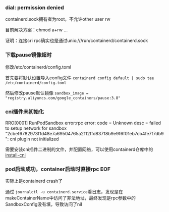 ### dial: permission denied

containerd.sock拥有者为root，不允许other user rw

目前解决方案：chmod a+rw ...

证明：连接cri rpc确实也是通过unix:///run/containerd/containerd.sock

### 下载pause镜像超时

修改/etc/containerd/config.toml

首先要将默认设置导入config文件 `containerd config default | sudo tee /etc/containerd/config.toml`

然后修改pause默认镜像 `sandbox_image = "registry.aliyuncs.com/google_containers/pause:3.8"`

### cni插件未初始化

RRO[0001] RunPodSandbox error:rpc error: code = Unknown desc = failed to setup network for sandbox "2cbef6782973f1d48e7a69504765a2112ffd83718b9e9f6f01eb7cb4fe7f7db9": cni plugin not initialized

需要安装cni插件二进制的文件，并配置网络，可以使用containerd仓库中的[install-cni](https://github.com/containerd/containerd/blob/main/script/setup/install-cni)

### pod启动成功，container启动时直接rpc EOF

实际上是containerd crash了

通过 `journalctl -u containerd.service`看日志，发现是在makeContainerName中访问了非法地址，最终发现是rpc参数中的SandboxConfig没有填，导致访问了nil

